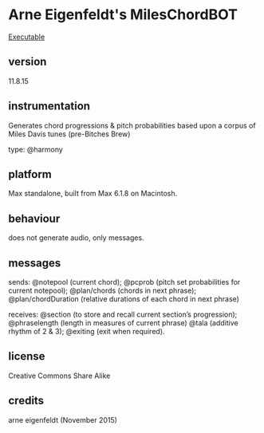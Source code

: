 # Arne Eigenfeldt's MilesChordBOT #

[Executable](http://www.sfu.ca/musebots/Musebot_Test_Suite/Musebots/Harmony_generators/ae_MethenyChordBOT.zip)

## version ##

11.8.15

## instrumentation ##

Generates chord progressions & pitch probabilities based upon a corpus of Miles Davis tunes (pre-Bitches Brew)

type:
    @harmony

## platform ##

Max standalone, built from Max 6.1.8 on Macintosh.

## behaviour ##

does not generate audio, only messages.

## messages ##

sends:
    @notepool (current chord);
    @pcprob (pitch set probabilities for current notepool);
    @plan/chords (chords in next phrase);
    @plan/chordDuration (relative durations of each chord in next phrase)

receives:
    @section (to store and recall current section’s progression);
    @phraselength (length in measures of current phrase)
    @tala (additive rhythm of 2 & 3);
    @exiting (exit when required).

## license ##

Creative Commons Share Alike

## credits ##

arne eigenfeldt (November 2015)